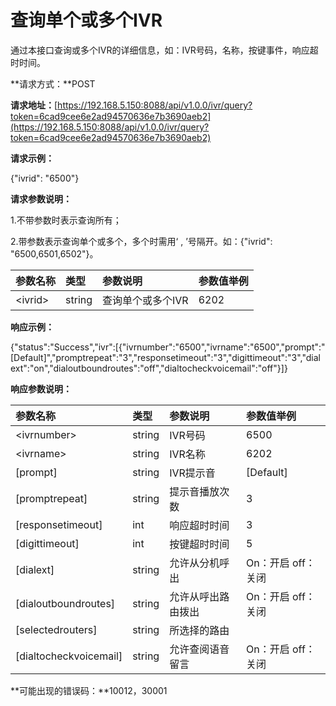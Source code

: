 # 查询单个或多个IVR

通过本接口查询或多个IVR的详细信息，如：IVR号码，名称，按键事件，响应超时时间。

**请求方式：**POST

**请求地址：**[https://192.168.5.150:8088/api/v1.0.0/ivr/query?token=6cad9cee6e2ad94570636e7b3690aeb2](https://192.168.5.150:8088/api/v1.0.0/ivr/query?token=6cad9cee6e2ad94570636e7b3690aeb2)

**请求示例：**

{"ivrid": "6500"}

**请求参数说明：**

1.不带参数时表示查询所有；

2.带参数表示查询单个或多个，多个时需用‘ , ’号隔开。如：{"ivrid": "6500,6501,6502"}。

| 参数名称 | 类型 | 参数说明 | 参数值举例 |
| :--- | :--- | :--- | :--- |
| &lt;ivrid&gt; | string | 查询单个或多个IVR | 6202 |

**响应示例：**

{"status":"Success","ivr":\[{"ivrnumber":"6500","ivrname":"6500","prompt":"\[Default\]","promptrepeat":"3","responsetimeout":"3","digittimeout":"3","dialext":"on","dialoutboundroutes":"off","dialtocheckvoicemail":"off"}\]}

**响应参数说明：**

| 参数名称 | 类型 | 参数说明 | 参数值举例 |
| :--- | :--- | :--- | :--- |
| &lt;ivrnumber&gt; | string | IVR号码 | 6500 |
| &lt;ivrname&gt; | string | IVR名称 | 6202 |
| \[prompt\] | string | IVR提示音 | \[Default\] |
| \[promptrepeat\] | string | 提示音播放次数 | 3 |
| \[responsetimeout\] | int | 响应超时时间 | 3 |
| \[digittimeout\] | int | 按键超时时间 | 5 |
| \[dialext\] | string | 允许从分机呼出 | On：开启 off：关闭 |
| \[dialoutboundroutes\] | string | 允许从呼出路由拨出 | On：开启 off：关闭 |
| \[selectedrouters\] | string | 所选择的路由 |  |
| \[dialtocheckvoicemail\] | string | 允许查阅语音留言 | On：开启 off：关闭 |

**可能出现的错误码：**10012，30001

